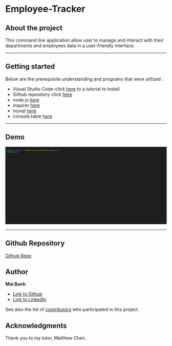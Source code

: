 # Employee-Tracker

## About the project

This command line application allow user to manage and interact with their departments and employees data in a user-friendly interface.

---

## Getting started
Below are the prerequisite understanding and programs that were utilized :
* Visual Studio Code-click [here](https://code.visualstudio.com/) to a tutorial to install
* Github repository-click [here](https://help.github.com/en/github/)
* node.js [here](https://nodejs.org/en/)
* inquirer [here](https://www.npmjs.com/package/inquirer)
* mysql [here](https://www.npmjs.com/package/mysql)
* console.table [here](https://www.npmjs.com/package/console.table)

---

## Demo

![Deployed Application](\deployed-site.gif)

---

## Github Repository

[Github Repo](https://github.com/mtbanh/Employee-Tracker)

## Author

**Mai Banh**
- [Link to Github](https://github.com/mtbanh)
- [Link to LinkedIn](https://www.linkedin.com/in/mai-banh-311ba6164/)

See also the list of [contributors](https://github.com/your/project/contributors) who participated in this project.

## Acknowledgments
Thank you to my tutor, Matthew Chen.